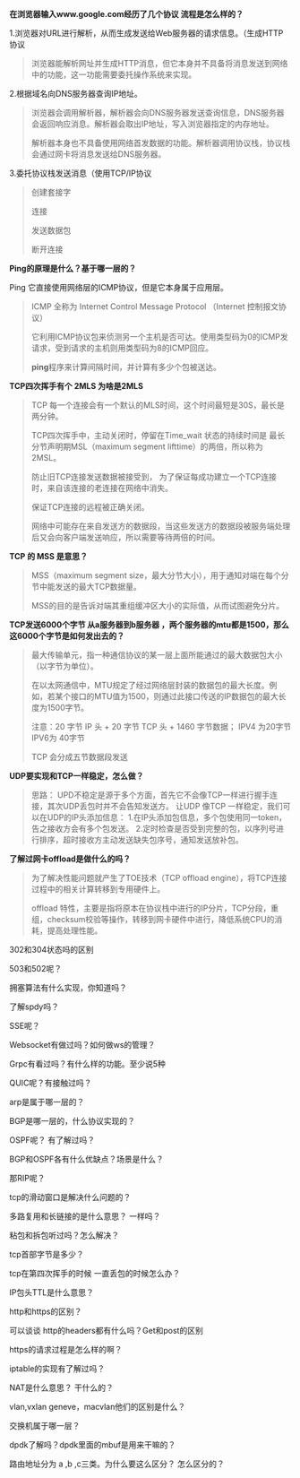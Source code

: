 **在浏览器输入www.google.com经历了几个协议 流程是怎么样的？**

1.浏览器对URL进行解析，从而生成发送给Web服务器的请求信息。（生成HTTP 协议

> 浏览器能解析网址并生成HTTP消息，但它本身并不具备将消息发送到网络中的功能，这一功能需要委托操作系统来实现。

2.根据域名向DNS服务器查询IP地址。

> 浏览器会调用解析器，解析器会向DNS服务器发送查询信息，DNS服务器会返回响应消息。解析器会取出IP地址，写入浏览器指定的内存地址。
>
> 解析器本身也不具备使用网络首发数据的功能。解析器调用协议栈，协议栈会通过网卡将消息发送给DNS服务器。

3.委托协议栈发送消息（使用TCP/IP协议

> 创建套接字
>
> 连接
>
> 发送数据包
>
> 断开连接



**Ping的原理是什么？基于哪一层的？**

Ping 它直接使用网络层的ICMP协议，但是它本身属于应用层。

> ICMP 全称为 Internet  Control Message Protocol （Internet 控制报文协议）
>
> 它利用ICMP协议包来侦测另一个主机是否可达。使用类型码为0的ICMP发请求，受到请求的主机则用类型码为8的ICMP回应。
>
> **ping**程序来计算间隔时间，并计算有多少个包被送达。



**TCP四次挥手有个 2MLS 为啥是2MLS**

> TCP 每一个连接会有一个默认的MLS时间，这个时间最短是30S，最长是两分钟。
>
> TCP四次挥手中，主动关闭时，停留在Time_wait  状态的持续时间是 最长分节声明期MSL（maximum segment lifttime）的两倍，所以称为2MSL。
>
> 防止旧TCP连接发送数据被接受到， 为了保证每成功建立一个TCP连接时，来自该连接的老连接在网络中消失。
>
> 保证TCP连接的远程被正确关闭。
>
> 网络中可能存在来自发送方的数据段，当这些发送方的数据段被服务端处理后又会向客户端发送响应，所以需要等待两倍的时间。



**TCP 的 MSS 是意思？**

> MSS（maximum segment size，最大分节大小），用于通知对端在每个分节中能发送的最大TCP数据量。
>
> MSS的目的是告诉对端其重组缓冲区大小的实际值，从而试图避免分片。



**TCP发送6000个字节 从a服务器到b服务器 ，两个服务器的mtu都是1500，那么这6000个字节是如何发出去的？**

> 最大传输单元，指一种通信协议的某一层上面所能通过的最大数据包大小（以字节为单位）。
>
> 在以太网通信中，MTU规定了经过网络层封装的数据包的最大长度。例如，若某个接口的MTU值为1500，则通过此接口传送的IP数据包的最大长度为1500字节。
>
> 注意：20 字节 IP 头 + 20 字节 TCP 头 + 1460 字节数据；
>IPV4 为20字节  IPV6为 40字节
> 
> TCP 会分成五节数据段发送



**UDP要实现和TCP一样稳定，怎么做？**

>思路： UPD不稳定是源于多个方面，首先它不会像TCP一样进行握手连接，其次UDP丢包时并不会告知发送方。
> 让UDP 像TCP 一样稳定，我们可以在UDP的IP头添加信息：
> 1.在IP头添加包信息，多个包使用同一token，告之接收方会有多个包发送。
> 2.定时检查是否受到完整的包，以序列号进行排序，超时接收方主动发送缺失包序号，通知发送放补包。



**了解过网卡offload是做什么的吗？**

> 为了解决性能问题就产生了TOE技术（TCP offload engine），将TCP连接过程中的相关计算转移到专用硬件上。
>
> offload 特性，主要是指将原本在协议栈中进行的IP分片，TCP分段，重组，checksum校验等操作，转移到网卡硬件中进行，降低系统CPU的消耗，提高处理性能。




302和304状态吗的区别

503和502呢？

拥塞算法有什么实现，你知道吗？

了解spdy吗？

SSE呢？

Websocket有做过吗？如何做ws的管理？

Grpc有看过吗？有什么样的功能。至少说5种

QUIC呢？有接触过吗？

arp是属于哪一层的？

BGP是哪一层的，什么协议实现的？

OSPF呢？ 有了解过吗？

BGP和OSPF各有什么优缺点？场景是什么？

那RIP呢？

tcp的滑动窗口是解决什么问题的？

多路复用和长链接的是什么意思？ 一样吗？

粘包和拆包听过吗？怎么解决？

tcp首部字节是多少？

tcp在第四次挥手的时候 一直丢包的时候怎么办？

IP包头TTL是什么意思？

http和https的区别？

可以谈谈 http的headers都有什么吗？Get和post的区别

https的请求过程是怎么样的啊？

iptable的实现有了解过吗？

NAT是什么意思？ 干什么的？

vlan,vxlan geneve，macvlan他们的区别是什么？

交换机属于哪一层？

dpdk了解吗？dpdk里面的mbuf是用来干嘛的？

路由地址分为 a ,b ,c三类。为什么要这么区分？ 怎么区分的？